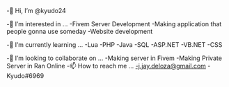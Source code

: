-👋 Hi, I’m @kyudo24

-👀 I’m interested in ...
      -Fivem Server Development
      -Making application that people gonna use someday
      -Website development
   
-🌱 I’m currently learning ...
      -Lua
      -PHP
      -Java
      -SQL
      -ASP.NET
      -VB.NET
      -CSS
    
-💞️ I’m looking to collaborate on ...
        -Making server in Fivem
        -Making Private Server in Ran Online
-📫 How to reach me ...
        -j.jay.deloza@gmail.com
         -Kyudo#6969
<!---
kyudo24/kyudo24 is a ✨ special ✨ repository because its `README.md` (this file) appears on your GitHub profile.
You can click the Preview link to take a look at your changes.
--->
